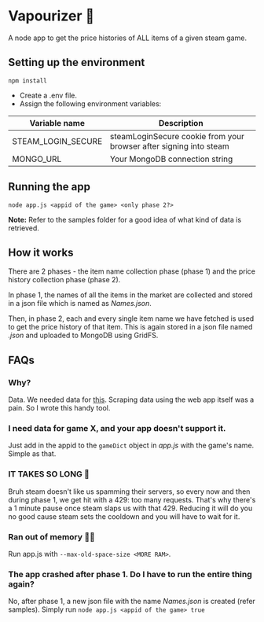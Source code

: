 # Vapourizer 💨
A node app to get the price histories of ALL items of a given steam game.

## Setting up the environment
```
npm install
```
 - Create a .env file.
 - Assign the following environment variables:
 
 | Variable name      | Description                                                        |
 | ------------------ | ------------------------------------------------------------------ |
 | STEAM_LOGIN_SECURE | steamLoginSecure cookie from your browser after signing into steam |
 | MONGO_URL          | Your MongoDB connection string                                     |

## Running the app
```node app.js <appid of the game> <only phase 2?>``` 

**Note:** Refer to the samples folder for a good idea of what kind of data is retrieved.

## How it works
There are 2 phases - the item name collection phase (phase 1) and the price history collection phase (phase 2). 

In phase 1, the names of all the items in the market are collected and stored in a json file which is named as *<Your-Game-Name>Names.json*. 

Then, in phase 2, each and every single item name we have fetched is used to get the price history of that item. This is again stored in a json file named *<Your-Game-Name>.json* and uploaded to MongoDB using GridFS.

## FAQs
### Why?
Data. We needed data for [this](https://github.com/Nightmare99/SteamQuest). Scraping data using the web app itself was a pain. So I wrote this handy tool.

### I need data for game X, and your app doesn't support it.
Just add in the appid to the ```gameDict``` object in *app.js* with the game's name. Simple as that.

### IT TAKES SO LONG 🤬
Bruh steam doesn't like us spamming their servers, so every now and then during phase 1, we get hit with a 429: too many requests. That's why there's a 1 minute pause once steam slaps us with that 429. Reducing it will do you no good cause steam sets the cooldown and you will have to wait for it.

### Ran out of memory 🤬🤬
Run app.js with ```--max-old-space-size <MORE RAM>```.

### The app crashed after phase 1. Do I have to run the entire thing again?
No, after phase 1, a new json file with the name *<Your-Game-Name>Names.json* is created (refer samples). Simply run ```node app.js <appid of the game> true``` 
